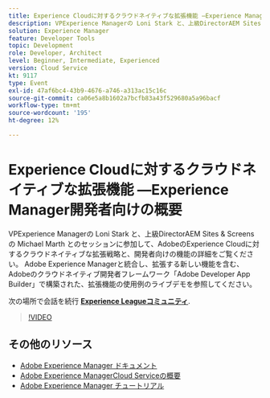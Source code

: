 ```yaml
---
title: Experience Cloudに対するクラウドネイティブな拡張機能 —Experience Manager開発者向けの概要
description: VPExperience Managerの Loni Stark と、上級DirectorAEM Sites & Screens の Michael Marth とのセッションに参加して、AdobeのExperience Cloudに対するクラウドネイティブな拡張戦略と、開発者向けの機能の詳細をご覧ください。 Adobe Experience Managerと統合し、拡張する新しい機能を含む、Adobeのクラウドネイティブ開発者フレームワーク「Adobe Developer App Builder」で構築された、拡張機能の使用例のライブデモを参照してください。
solution: Experience Manager
feature: Developer Tools
topic: Development
role: Developer, Architect
level: Beginner, Intermediate, Experienced
version: Cloud Service
kt: 9117
type: Event
exl-id: 47af6bc4-43b9-4676-a746-a313ac15c16c
source-git-commit: ca06e5a8b1602a7bcfb83a43f529680a5a96bacf
workflow-type: tm+mt
source-wordcount: '195'
ht-degree: 12%

---
```


# Experience Cloudに対するクラウドネイティブな拡張機能 —Experience Manager開発者向けの概要

VPExperience Managerの Loni Stark と、上級DirectorAEM Sites &amp; Screens の Michael Marth とのセッションに参加して、AdobeのExperience Cloudに対するクラウドネイティブな拡張戦略と、開発者向けの機能の詳細をご覧ください。 Adobe Experience Managerと統合し、拡張する新しい機能を含む、Adobeのクラウドネイティブ開発者フレームワーク「Adobe Developer App Builder」で構築された、拡張機能の使用例のライブデモを参照してください。

次の場所で会話を続行 **[Experience Leagueコミュニティ](https://adobe.ly/2XTk7aX)**.

>[!VIDEO](https://video.tv.adobe.com/v/337491/?quality=12&learn=on&hidetitle=true)

## その他のリソース

- [Adobe Experience Manager ドキュメント](https://experienceleague.adobe.com/docs/experience-manager-cloud-service.html?lang=ja)
- [Adobe Experience ManagerCloud Serviceの概要](https://experienceleague.adobe.com/docs/experience-manager-cloud-service/overview/home.html?lang=ja)
- [Adobe Experience Manager チュートリアル](https://experienceleague.adobe.com/docs/experience-manager-tutorials.html?lang=ja)

